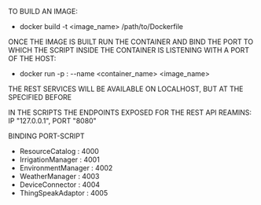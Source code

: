 TO BUILD AN IMAGE:
- docker build -t <image_name> /path/to/Dockerfile

ONCE THE IMAGE IS BUILT RUN THE CONTAINER AND BIND THE PORT TO WHICH THE SCRIPT INSIDE THE CONTAINER IS LISTENING WITH A PORT OF THE HOST:
- docker run -p <host-port>:<container-port> --name <container_name> <image_name> 

THE REST SERVICES WILL BE AVAILABLE ON LOCALHOST, BUT AT THE <host-port> SPECIFIED BEFORE

IN THE SCRIPTS THE ENDPOINTS EXPOSED FOR THE REST API REAMINS: IP "127.0.0.1", PORT "8080"

BINDING PORT-SCRIPT

- ResourceCatalog : 4000
- IrrigationManager : 4001
- EnvironmentManager : 4002
- WeatherManager : 4003
- DeviceConnector : 4004
- ThingSpeakAdaptor : 4005

